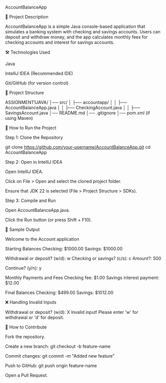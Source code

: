 AccountBalanceApp

📌 Project Description

AccountBalanceApp is a simple Java console-based application that simulates a banking system with checking and savings accounts. Users can deposit and withdraw money, and the app calculates monthly fees for checking accounts and interest for savings accounts.

🛠 Technologies Used

Java

IntelliJ IDEA (Recommended IDE)

Git/GitHub (for version control)

📂 Project Structure

ASSIGNMENT1JAVA/
│── src/
│   ├── accountapp/
│   │   ├── AccountBalanceApp.java
│   │   ├── CheckingAccount.java
│   │   ├── SavingsAccount.java
│── README.md
│── .gitignore
│── pom.xml (if using Maven)

🚀 How to Run the Project

Step 1: Clone the Repository

git clone https://github.com/your-username/AccountBalanceApp.git
cd AccountBalanceApp

Step 2: Open in IntelliJ IDEA

Open IntelliJ IDEA.

Click on File > Open and select the cloned project folder.

Ensure that JDK 22 is selected (File > Project Structure > SDKs).

Step 3: Compile and Run

Open AccountBalanceApp.java.

Click the Run button (or press Shift + F10).

📌 Sample Output

Welcome to the Account application

Starting Balances
Checking: $1000.00
Savings:  $1000.00

Withdrawal or deposit? (w/d): w
Checking or savings? (c/s): c
Amount?: 500

Continue? (y/n): y

Monthly Payments and Fees
Checking fee:              $1.00
Savings interest payment:  $12.00

Final Balances
Checking: $499.00
Savings:  $1012.00

❌ Handling Invalid Inputs

Withdrawal or deposit? (w/d): X
Invalid input! Please enter 'w' for withdrawal or 'd' for deposit.

📌 How to Contribute

Fork the repository.

Create a new branch: git checkout -b feature-name

Commit changes: git commit -m "Added new feature"

Push to GitHub: git push origin feature-name

Open a Pull Request.

